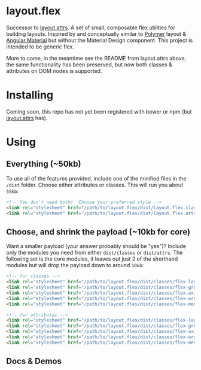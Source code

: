 # layout.flex

Successor to [layout.attrs](https://github.com/benjaminapetersen/layout.attrs).
A set of small, composable flex utilities for building layouts. Inspired by and conceptually
similar to [Polymer](https://www.polymer-project.org/0.5/docs/polymer/layout-attrs.html) layout & [Angular Material](https://material.angularjs.org/latest/#/layout/grid) but without the Material
Design component.  This project is intended to be generic flex.

More to come, in the meantime see the README from layout.attrs above, the same functionality
has been preserved, but now both classes & attributes on DOM nodes is supported.

# Installing

Coming soon, this repo has not yet been registered with bower or npm (but [layout.attrs](https://github.com/benjaminapetersen/layout.attrs) has).
<!--
`bower install layout.flex`
-->

# Using

## Everything (~50kb)

To use all of the features provided, include one of the minified files in the `/dist` folder.  Choose either attributes or classes.  This will run you about `55kb`:

```html
<!-- You don't need both!  Choose your preferred style -->
<link rel="stylesheet" href="/path/to/layout.flex/dist/layout.flex.classes.css" />
<link rel="stylesheet" href="/path/to/layout.flex/dist/layout.flex.attrs.css" />
```

## Choose, and shrink the payload (~10kb for core)

Want a smaller payload (your answer probably should be "yes")? Include only the modules you need from either `dist/classes` or `dist/attrs`.    The following set is the core modules, it leaves out just 2 of the shorthand modules but will drop the payload down to around `10kb`:

```html
<!-- for classes -->
<link rel="stylesheet" href="/path/to/layout.flex/dist/classes/flex-layout.classes.scc" />
<link rel="stylesheet" href="/path/to/layout.flex/dist/classes/flex-grow.classes.scc" />
<link rel="stylesheet" href="/path/to/layout.flex/dist/classes/flex-axis.classes.scc" />
<link rel="stylesheet" href="/path/to/layout.flex/dist/classes/flex-order.classes.scc" />
<link rel="stylesheet" href="/path/to/layout.flex/dist/classes/flex-media-queries.classes.scc" />

<!-- for attributes -->
<link rel="stylesheet" href="/path/to/layout.flex/dist/classes/flex-layout.attrs.scc" />
<link rel="stylesheet" href="/path/to/layout.flex/dist/classes/flex-grow.attrs.scc" />
<link rel="stylesheet" href="/path/to/layout.flex/dist/classes/flex-axis.attrs.scc" />
<link rel="stylesheet" href="/path/to/layout.flex/dist/classes/flex-order.attrs.scc" />
<link rel="stylesheet" href="/path/to/layout.flex/dist/classes/flex-media-queries.attrs.scc" />

```

## Docs & Demos
